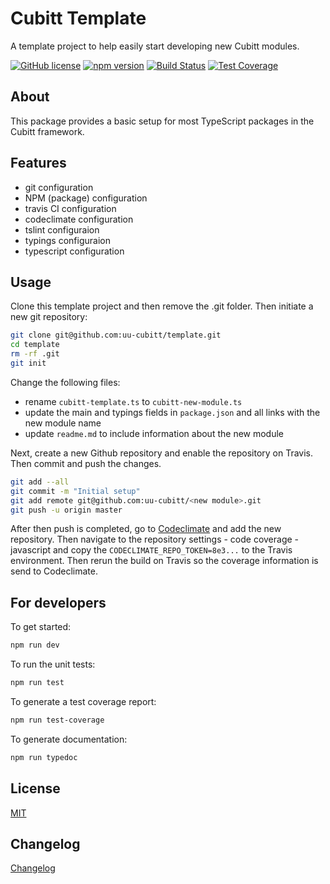 # Cubitt Template

A template project to help easily start developing new Cubitt modules.

[![GitHub license](https://img.shields.io/badge/license-MIT-blue.svg)](https://raw.githubusercontent.com/uu-cubitt/template/master/LICENSE)
[![npm version](https://badge.fury.io/js/cubitt-template.svg)](https://badge.fury.io/js/cubitt-template)
[![Build Status](https://travis-ci.org/uu-cubitt/template.svg?branch=master)](https://travis-ci.org/uu-cubitt/template)
[![Test Coverage](https://codeclimate.com/github/uu-cubitt/template/badges/coverage.svg)](https://codeclimate.com/github/uu-cubitt/template/coverage)

## About

This package provides a basic setup for most TypeScript packages in
the Cubitt framework.

## Features

* git configuration
* NPM (package) configuration
* travis CI configuration
* codeclimate configuration
* tslint configuraion
* typings configuraion
* typescript configuration

## Usage

Clone this template project and then remove the .git folder.
Then initiate a new git repository:

```bash
git clone git@github.com:uu-cubitt/template.git
cd template
rm -rf .git
git init
```

Change the following files:

* rename ```cubitt-template.ts``` to ```cubitt-new-module.ts```
* update the main and typings fields in ```package.json``` and all links with the new module name
* update ```readme.md``` to include information about the new module

Next, create a new Github repository and enable the repository on Travis.
Then commit and push the changes.

```bash
git add --all
git commit -m "Initial setup"
git add remote git@github.com:uu-cubitt/<new module>.git
git push -u origin master
```

After then push is completed,
go to [Codeclimate](https://codeclimate.com/dashboard) and add the new repository.
Then navigate to the repository settings - code coverage - javascript
and copy the ```CODECLIMATE_REPO_TOKEN=8e3...``` to the Travis environment.
Then rerun the build on Travis so the coverage information is send to Codeclimate.

## For developers

To get started:

```bash
npm run dev
```

To run the unit tests:

```bash
npm run test
```

To generate a test coverage report:

```bash
npm run test-coverage
```

To generate documentation:

```bash
npm run typedoc
```

## License

[MIT](LICENSE)

## Changelog

[Changelog](changelog.md)
